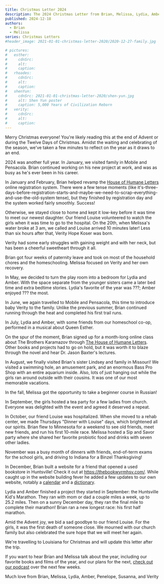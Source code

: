 ```yaml
---
title: Christmas Letter 2024
description: The 2024 Christmas Letter from Brian, Melissa, Lydia, Amber, Penny, Susanna, and Verity Koser
published: 2024-12-18
authors:
  - Brian
  - Melissa
series: Christmas Letters
#header_image: 2021-01-01-christmas-letter-2020/2020-12-27-family.jpg

# pictures:
#   esther:
#     cdnSrc: 
#     alt: 
#     caption: 
#   rhoades:
#     cdnSrc: 
#     alt: 
#     caption: 
#   shenYun:
#     cdnSrc: 2021-01-01-christmas-letter-2020/shen-yun.jpg
#     alt: Shen Yun poster
#     caption: 5,000 Years of Civilization Reborn
#   verity:
#     cdnSrc: 
#     alt: 
#     caption: 
---
```


Merry Christmas everyone! You're likely reading this at the end of Advent or during the Twelve Days of Christmas. Amidst the waiting and celebrating of the season, we've taken a few minutes to reflect on the year as it draws to an end.

2024 was another full year. In January, we visited family in Mobile and Pensacola. Brian continued working on his new project at work, and was as busy as he's ever been in his career.

In January and February, Brian helped revamp the [House of Humane Letters](https://houseofhumaneletters.com/) online registration system. There were a few tense moments (like it's-three-days-before-registration-starts-and-maybe-we-need-to-scrap-everything-and-use-the-old-system tense), but they finished by registration day and the system worked fairly smoothly. Success!

Otherwise, we stayed close to home and kept it low-key before it was time to meet our newest daughter. Our friend Louise volunteered to watch the girls when it was time to go to the hospital. On the 20th, when Melissa's water broke at 3 am, we called and Louise arrived 10 minutes later! Less than six hours after that, Verity Hope Koser was born.

<!-- {% img pictures.verity %} -->

Verity had some early struggles with gaining weight and with her neck, but has been a cheerful sweetheart through it all.

Brian got four weeks of paternity leave and took on most of the household chores and the homeschooling. Melissa focused on Verity and her own recovery.

In May, we decided to turn the play room into a bedroom for Lydia and Amber. With the space separate from the younger sisters came a later bed time and extra bedtime stories. Lydia's favorite of the year was ???; Amber enjoyed ??? the most.

In June, we again travelled to Mobile and Pensacola, this time to introduce baby Verity to the family. Unlike the previous summer, Brian continued running through the heat and completed his first trail runs.

In July, Lydia and Amber, with some friends from our homeschool co-op, performed in a musical about Queen Esther.

<!-- {% img pictures.esther %} -->

On the spur of the moment, Brian signed up for a month-long online class about The Brothers Karamazov through [The House of Humane Letters](https://houseofhumaneletters.com/). Other books and projects had to go on hold, but it was worth it to blaze through the novel and hear Dr. Jason Baxter's lectures.

In August, we finally visited Brian's sister Lindsey and family in Missouri! We visited a swimming hole, an amusement park, and an enormous Bass Pro Shop with an entire aquarium inside. Also, lots of just hanging out while the girls ran around outside with their cousins. It was one of our most memorable vacations.

<!-- {% img pictures.rhoades %} -->

In the fall, Melissa got the opportunity to take a beginner course in Russian!

In September, the girls hosted a tea party for a few ladies from church. Everyone was delighted with the event and agreed it deserved a repeat.

<!-- {% img pictures.teaparty %} -->

In October, our friend Louise was hospitalized. When she moved to a rehab center, we made Thursdays "Dinner with Louise" days, which brightened all our spirits. Brian flew to Minnesota for a weekend to see old friends, meet new friends, and run his first 10-mile race. Melissa hosted a Sip and Savor party where she shared her favorite probiotic food and drinks with seven other ladies.

November was a busy month of dinners with friends, end-of-term exams for the school girls, and driving to Indiana for a Binzel Thanksgiving!

<!-- {% img pictures.thanksgiving %} -->

In December, Brian built a website for a friend that opened a used bookstore in Huntsville! Check it out at https://thebookwyrmhsv.com/. While caught up in the website building fever he added a few updates to our own website, notably a [calendar](https://koser.us/calendar) and a [dictionary](https://koser.us/dictionary).

Lydia and Amber finished a project they started in September: the Huntsville Kid's Marathon. They ran with mom or dad a couple miles a week, up to 25.2 miles. Then on a sunny December day, they ran the final mile to complete their marathon! Brian ran a new longest race: his first half marathon.

Amid the Advent joy, we bid a sad goodbye to our friend Louise. For the girls, it was the first death of someone close. We mourned with our church family but also celebrated the sure hope that we will meet her again.

We're travelling to Louisiana for Christmas and will update this letter after the trip. <!-- For Christmas, we travelled to Louisiana where Brian was reunited with his parents and six siblings for the first time in several years. Maybe six or eight Koser grandchildren ago. We holed up in an AirBnb and kept Christmas well. -->

If you want to hear Brian and Melissa talk about the year, including our favorite books and films of the year, and our plans for the next, [check out our podcast](https://koser.us/podcasts) over the next few weeks.

Much love from Brian, Melissa, Lydia, Amber, Penelope, Susanna, and Verity